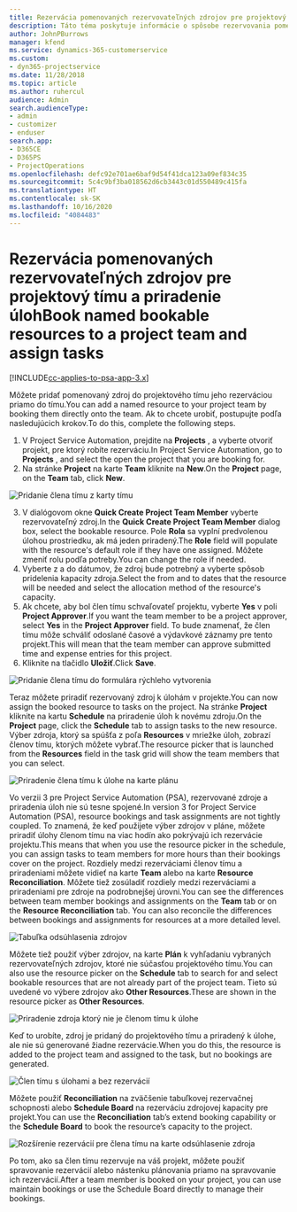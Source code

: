```yaml
---
title: Rezervácia pomenovaných rezervovateľných zdrojov pre projektový tímu a priradenie úloh
description: Táto téma poskytuje informácie o spôsobe rezervovania pomenovaných zdrojov pre projektové tímy a ich priradenia k úlohám.
author: JohnPBurrows
manager: kfend
ms.service: dynamics-365-customerservice
ms.custom:
- dyn365-projectservice
ms.date: 11/28/2018
ms.topic: article
ms.author: ruhercul
audience: Admin
search.audienceType:
- admin
- customizer
- enduser
search.app:
- D365CE
- D365PS
- ProjectOperations
ms.openlocfilehash: defc92e701ae6baf9d54f41dca123a09ef834c35
ms.sourcegitcommit: 5c4c9bf3ba018562d6cb3443c01d550489c415fa
ms.translationtype: HT
ms.contentlocale: sk-SK
ms.lasthandoff: 10/16/2020
ms.locfileid: "4084483"
---
```

# <a name="book-named-bookable-resources-to-a-project-team-and-assign-tasks"></a><span data-ttu-id="78202-103">Rezervácia pomenovaných rezervovateľných zdrojov pre projektový tímu a priradenie úloh</span><span class="sxs-lookup"><span data-stu-id="78202-103">Book named bookable resources to a project team and assign tasks</span></span> 

[!INCLUDE[cc-applies-to-psa-app-3.x](../includes/cc-applies-to-psa-app-3x.md)]

<span data-ttu-id="78202-104">Môžete pridať pomenovaný zdroj do projektového tímu jeho rezerváciou priamo do tímu.</span><span class="sxs-lookup"><span data-stu-id="78202-104">You can  add a named resource to your project team by booking them directly onto the team.</span></span> <span data-ttu-id="78202-105">Ak to chcete urobiť, postupujte podľa nasledujúcich krokov.</span><span class="sxs-lookup"><span data-stu-id="78202-105">To do this, complete the following steps.</span></span>

1. <span data-ttu-id="78202-106">V Project Service Automation, prejdite na **Projects** , a vyberte otvoriť projekt, pre ktorý robíte rezerváciu.</span><span class="sxs-lookup"><span data-stu-id="78202-106">In  Project Service Automation, go to **Projects** , and select the open the project that you are booking for.</span></span>
2. <span data-ttu-id="78202-107">Na stránke **Project** na karte **Team** kliknite na **New**.</span><span class="sxs-lookup"><span data-stu-id="78202-107">On the **Project** page, on the **Team** tab, click **New**.</span></span> 

![Pridanie člena tímu z karty tímu](media/RM-how-to-1.png)

3. <span data-ttu-id="78202-109">V dialógovom okne **Quick Create Project Team Member** vyberte rezervovateľný zdroj.</span><span class="sxs-lookup"><span data-stu-id="78202-109">In the **Quick Create Project Team Member** dialog box, select the bookable resource.</span></span> <span data-ttu-id="78202-110">Pole **Rola** sa vyplní predvolenou úlohou prostriedku, ak má jeden priradený.</span><span class="sxs-lookup"><span data-stu-id="78202-110">The **Role** field will populate with the resource's default role if they have one assigned.</span></span> <span data-ttu-id="78202-111">Môžete zmeniť rolu podľa potreby.</span><span class="sxs-lookup"><span data-stu-id="78202-111">You can change the role if needed.</span></span> 
4. <span data-ttu-id="78202-112">Vyberte z a do dátumov, že zdroj bude potrebný a vyberte spôsob pridelenia kapacity zdroja.</span><span class="sxs-lookup"><span data-stu-id="78202-112">Select the from and to dates that the resource will be needed and select the allocation method of the resource's capacity.</span></span> 
5. <span data-ttu-id="78202-113">Ak chcete, aby bol člen tímu schvaľovateľ projektu, vyberte **Yes** v poli **Project Approver**.</span><span class="sxs-lookup"><span data-stu-id="78202-113">If you want the team member to be a project approver, select **Yes** in the **Project Approver** field.</span></span> <span data-ttu-id="78202-114">To bude znamenať, že člen tímu môže schváliť odoslané časové a výdavkové záznamy pre tento projekt.</span><span class="sxs-lookup"><span data-stu-id="78202-114">This will mean that the team member can approve submitted time and expense entries for this project.</span></span> 
6. <span data-ttu-id="78202-115">Kliknite na tlačidlo **Uložiť**.</span><span class="sxs-lookup"><span data-stu-id="78202-115">Click **Save**.</span></span>

![Pridanie člena tímu do formulára rýchleho vytvorenia](media/RM-how-to-2.png)


<span data-ttu-id="78202-117">Teraz môžete priradiť rezervovaný zdroj k úlohám v projekte.</span><span class="sxs-lookup"><span data-stu-id="78202-117">You can now assign the booked resource to tasks on the project.</span></span> <span data-ttu-id="78202-118">Na stránke **Project** kliknite na kartu **Schedule** na priradenie úloh k novému zdroju.</span><span class="sxs-lookup"><span data-stu-id="78202-118">On the **Project** page, click the **Schedule** tab to assign tasks to the new resource.</span></span> <span data-ttu-id="78202-119">Výber zdroja, ktorý sa spúšťa z poľa **Resources** v mriežke úloh, zobrazí členov tímu, ktorých môžete vybrať.</span><span class="sxs-lookup"><span data-stu-id="78202-119">The resource picker that is launched from the **Resources** field in the task grid will show the team members that you can select.</span></span>

![Priradenie člena tímu k úlohe na karte plánu](media/RM-how-to-3.png)

<span data-ttu-id="78202-121">Vo verzii 3 pre Project Service Automation (PSA), rezervované zdroje a priradenia úloh nie sú tesne spojené.</span><span class="sxs-lookup"><span data-stu-id="78202-121">In version 3 for Project Service Automation (PSA), resource bookings and task assignments are not tightly coupled.</span></span> <span data-ttu-id="78202-122">To znamená, že keď použijete výber zdrojov v pláne, môžete priradiť úlohy členom tímu na viac hodín ako pokrývajú ich rezervácie projektu.</span><span class="sxs-lookup"><span data-stu-id="78202-122">This means that when you use the resource picker in the schedule, you can assign tasks to team members for more hours than their bookings cover on the project.</span></span>
<span data-ttu-id="78202-123">Rozdiely medzi rezerváciami členov tímu a priradeniami môžete vidieť na karte **Team** alebo na karte **Resource Reconciliation**. Môžete tiež zosúladiť rozdiely medzi rezerváciami a priradeniami pre zdroje na podrobnejšej úrovni.</span><span class="sxs-lookup"><span data-stu-id="78202-123">You can see the differences between team member bookings and assignments on the **Team** tab or on the **Resource Reconciliation** tab. You can also reconcile the differences between bookings and assignments for resources at a more detailed level.</span></span>

![Tabuľka odsúhlasenia zdrojov](media/RM-how-to-4.png)

<span data-ttu-id="78202-125">Môžete tiež použiť výber zdrojov, na karte **Plán** k vyhľadaniu vybraných rezervovateľných zdrojov, ktoré nie súčasťou projektového tímu.</span><span class="sxs-lookup"><span data-stu-id="78202-125">You can also use the resource picker on the **Schedule** tab to search for and select bookable resources that are not already part of the project team.</span></span> <span data-ttu-id="78202-126">Tieto sú uvedené vo výbere zdrojov ako **Other Resources**.</span><span class="sxs-lookup"><span data-stu-id="78202-126">These are shown in the resource picker as **Other Resources**.</span></span>

![Priradenie zdroja ktorý nie je členom tímu k úlohe](media/RM-how-to-5.png)

<span data-ttu-id="78202-128">Keď to urobíte, zdroj je pridaný do projektového tímu a priradený k úlohe, ale nie sú generované žiadne rezervácie.</span><span class="sxs-lookup"><span data-stu-id="78202-128">When you do this, the resource is added to the project team and assigned to the task, but no bookings are generated.</span></span>

![Člen tímu s úlohami a bez rezervácií](media/RM-how-to-6.png)

<span data-ttu-id="78202-130">Môžete použiť **Reconciliation** na zväčšenie tabuľkovej rezervačnej schopnosti alebo **Schedule Board** na rezerváciu zdrojovej kapacity pre projekt.</span><span class="sxs-lookup"><span data-stu-id="78202-130">You can use the **Reconciliation** tab’s extend booking capability or the **Schedule Board** to book the resource’s capacity to the project.</span></span>

![Rozšírenie rezervácií pre člena tímu na karte odsúhlasenie zdroja](media/RM-how-to-7.png)

<span data-ttu-id="78202-132">Po tom, ako sa člen tímu rezervuje na váš projekt, môžete použiť spravovanie rezervácií alebo nástenku plánovania priamo na spravovanie ich rezervácií.</span><span class="sxs-lookup"><span data-stu-id="78202-132">After a team member is booked on your project, you can use maintain bookings or use the Schedule Board directly to manage their bookings.</span></span>
